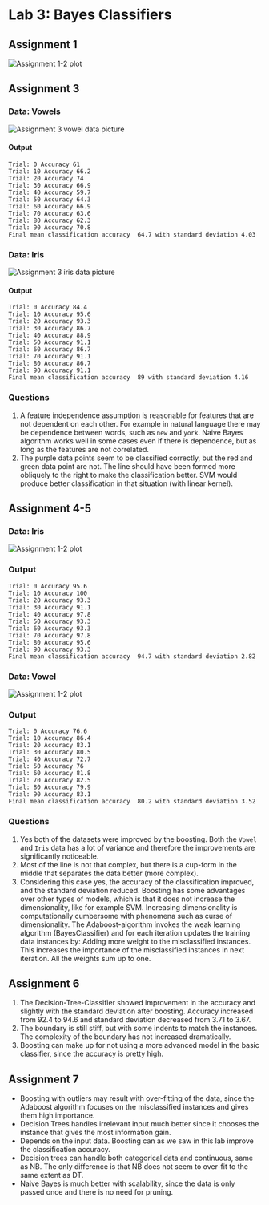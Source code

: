 # Lab 3: Bayes Classifiers

## Assignment 1

![Assignment 1-2 plot](resources/assignment1-2.png)
## Assignment 3 
### Data: Vowels
![Assignment 3 vowel data picture](resources/assignment3_vowel.png)

#### Output
```
Trial: 0 Accuracy 61
Trial: 10 Accuracy 66.2
Trial: 20 Accuracy 74
Trial: 30 Accuracy 66.9
Trial: 40 Accuracy 59.7
Trial: 50 Accuracy 64.3
Trial: 60 Accuracy 66.9
Trial: 70 Accuracy 63.6
Trial: 80 Accuracy 62.3
Trial: 90 Accuracy 70.8
Final mean classification accuracy  64.7 with standard deviation 4.03
```
### Data: Iris
![Assignment 3 iris data picture](resources/assignment3_iris.png)
#### Output
```
Trial: 0 Accuracy 84.4
Trial: 10 Accuracy 95.6
Trial: 20 Accuracy 93.3
Trial: 30 Accuracy 86.7
Trial: 40 Accuracy 88.9
Trial: 50 Accuracy 91.1
Trial: 60 Accuracy 86.7
Trial: 70 Accuracy 91.1
Trial: 80 Accuracy 86.7
Trial: 90 Accuracy 91.1
Final mean classification accuracy  89 with standard deviation 4.16
```
### Questions
1) A feature independence assumption is reasonable for features that are not dependent on each other. For example in natural 
language there may be dependence between words, such as `new` and `york`. Naive Bayes algorithm works well
   in some cases even if there is dependence, but as long as the features are not correlated.
2) The purple data points seem to be classified correctly, but the red and green data point are not. The line should have been formed more 
obliquely to the right to make the classification better. SVM would produce better classification in that situation (with linear kernel).
## Assignment 4-5
### Data: Iris
![Assignment 1-2 plot](resources/assignment5_iris.png)
### Output
```
Trial: 0 Accuracy 95.6
Trial: 10 Accuracy 100
Trial: 20 Accuracy 93.3
Trial: 30 Accuracy 91.1
Trial: 40 Accuracy 97.8
Trial: 50 Accuracy 93.3
Trial: 60 Accuracy 93.3
Trial: 70 Accuracy 97.8
Trial: 80 Accuracy 95.6
Trial: 90 Accuracy 93.3
Final mean classification accuracy  94.7 with standard deviation 2.82
```

### Data: Vowel
![Assignment 1-2 plot](resources/assignment5_vowel.png)
### Output
```
Trial: 0 Accuracy 76.6
Trial: 10 Accuracy 86.4
Trial: 20 Accuracy 83.1
Trial: 30 Accuracy 80.5
Trial: 40 Accuracy 72.7
Trial: 50 Accuracy 76
Trial: 60 Accuracy 81.8
Trial: 70 Accuracy 82.5
Trial: 80 Accuracy 79.9
Trial: 90 Accuracy 83.1
Final mean classification accuracy  80.2 with standard deviation 3.52
```
### Questions
1) Yes both of the datasets were improved by the boosting. Both the `Vowel` and `Iris` data has a lot of variance and therefore the improvements are significantly noticeable.
2) Most of the line is not that complex, but there is a cup-form in the middle that separates the data better (more complex).  
3) Considering this case yes, the accuracy of the classification improved, and the standard deviation reduced. Boosting has some advantages over
other types of models, which is that it does not increase the dimensionality, like for example SVM. Increasing 
   dimensionality is computationally cumbersome with phenomena such as curse of dimensionality. 
   The Adaboost-algorithm invokes the weak learning algorithm (BayesClassifier) and for each iteration updates 
   the training data instances by: Adding more weight to the misclassified instances. This increases 
   the importance of the misclassified instances in next iteration. All the weights sum up to one.
## Assignment 6
1) The Decision-Tree-Classifier showed improvement in the accuracy and slightly with the standard deviation after boosting. Accuracy increased from 92.4 to 94.6 and
   standard deviation decreased from 3.71 to 3.67. 
2) The boundary is still stiff, but with some indents to match the instances. The complexity of the boundary has not 
   increased dramatically. 
3) Boosting can make up for not using a more advanced model in the basic classifier, since the accuracy is pretty high. 

## Assignment 7
* Boosting with outliers may result with over-fitting of the data, since the Adaboost algorithm focuses on the
  misclassified instances and gives them high importance.    
* Decision Trees handles irrelevant input much better since it chooses the instance that gives the most information gain.
* Depends on the input data. Boosting can as we saw in this lab improve the classification accuracy. 
* Decision trees can handle both categorical data and continuous, same as NB. The only difference is that NB does not seem to over-fit to the same extent as DT.
* Naive Bayes is much better with scalability, since the data is only passed once and there is no need for pruning.  


